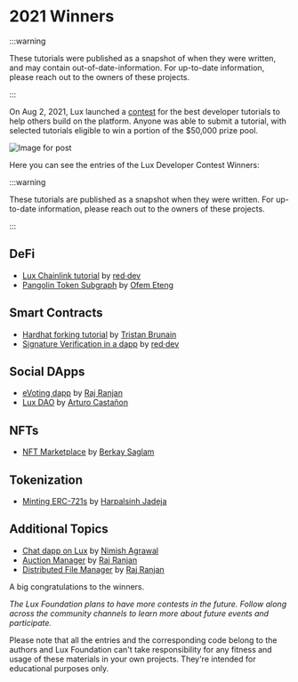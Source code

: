 # 2021 Winners

:::warning

These tutorials were published as a snapshot of when they were written,
and may contain out-of-date-information.
For up-to-date information, please reach out to the owners of these
projects.

:::

On Aug 2, 2021, Lux launched a
[contest](https://medium.com/luxlux/launches-developer-tutorial-contest-with-50k-in-prizes-7d8b4422399f)
for the best developer tutorials to help others build on the platform. Anyone
was able to submit a tutorial, with selected tutorials eligible to win a portion
of the $50,000 prize pool.

![Image for post](/img/tutorial-contest.png)

Here you can see the entries of the Lux Developer Contest Winners:

:::warning

These tutorials are published as a snapshot when they were written.
For up-to-date information, please reach out to the owners of these
projects.

:::

## DeFi

- [Lux Chainlink tutorial](2021/red-dev-chainlink-tutorial/README.md) by [red·dev](https://www.red.dev)
- [Pangolin Token Subgraph](./2021/pangolin-token-subgraph/README.md) by [Ofem Eteng](https://github.com/ofemeteng)

## Smart Contracts

- [Hardhat forking tutorial](2021/hardhat-fork/README.md) by [Tristan Brunain](https://github.com/tbrunain)
- [Signature Verification in a dapp](./2021/red-dev-sig-verify-tutorial/README.md) by [red·dev](https://www.red.dev)

## Social DApps

- [eVoting dapp](2021/evoting-dapp/README.md) by [Raj Ranjan](https://github.com/rajranjan0608)
- [Lux DAO](2021/DAO/README.md) by [Arturo Castañon](https://github.com/ArturVargas)

## NFTs

- [NFT Marketplace](2021/NFT-Marketplace-on-Lux/README.md) by [Berkay Saglam](https://github.com/trizin)

## Tokenization

- [Minting ERC-721s](2021/how-to-mint-erc721-using-openzeppelin/tutorial.md) by [Harpalsinh Jadeja](https://github.com/therealharpaljadeja)

## Additional Topics

- [Chat dapp on Lux](2021/lux-chat-dapp/README.md) by [Nimish Agrawal](https://github.com/realnimish)
- [Auction Manager](2021/drizzle-auction-manager/README.md) by [Raj Ranjan](https://github.com/rajranjan0608)
- [Distributed File Manager](./2021/distributed-file-manager/README.md) by [Raj Ranjan](https://github.com/rajranjan0608)

A big congratulations to the winners.

_The Lux Foundation plans to have more contests in the future.
Follow along across the community channels to learn more about future events and participate._

Please note that all the entries and the corresponding code belong to the authors and
Lux Foundation can't take responsibility for any fitness and usage of these materials
in your own projects. They're intended for educational purposes only.
